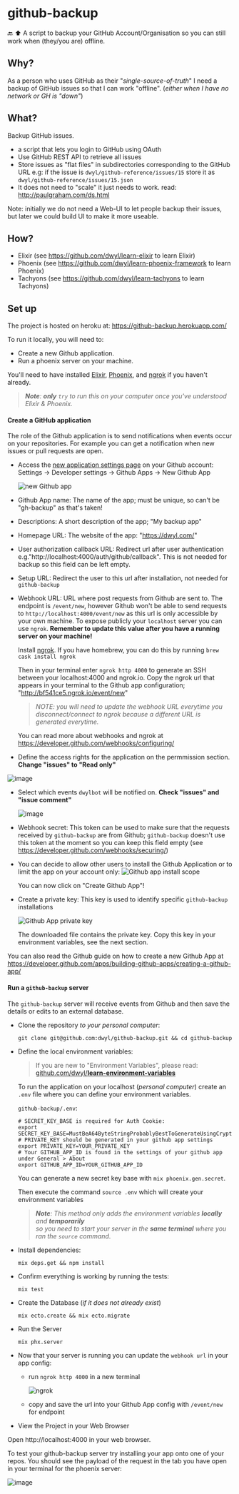 # github-backup
:back: :arrow_up: A script to backup your GitHub Account/Organisation so you can still work when (they/you are) offline.

## Why?

As a person who uses GitHub as their "_single-source-of-truth_"
I need a backup of GitHub issues
so that I can work "offline".
(_either when I have no network or GH is "down"_)

## What?

Backup GitHub issues.

+ a script that lets you login to GitHub using OAuth
+ Use GitHub REST API to retrieve all issues
+ Store issues as "flat files" in subdirectories corresponding to the GitHub URL
e.g: if the issue is `dwyl/github-reference/issues/15`
store it as `dwyl/github-reference/issues/15.json`
+ It does not need to "scale" it just needs to work. read: http://paulgraham.com/ds.html

Note: initially we do not need a Web-UI to let people backup their issues,
but later we could build UI to make it more useable.

## How?

+ Elixir (see https://github.com/dwyl/learn-elixir to learn Elixir)
+ Phoenix (see https://github.com/dwyl/learn-phoenix-framework to learn Phoenix)
+ Tachyons (see https://github.com/dwyl/learn-tachyons to learn Tachyons)

## Set up

The project is hosted on heroku at: https://github-backup.herokuapp.com/

To run it locally, you will need to:

- Create a new Github application.
- Run a phoenix server on your machine.

You'll need to have installed [Elixir](https://elixir-lang.org/install.html), [Phoenix](https://hexdocs.pm/phoenix/installation.html), and [ngrok](https://ngrok.com/download) if you haven't already.

> _**Note**: **only** `try` to run this on your computer once
you've understood Elixir & Phoenix._

#### Create a GitHub application

The role of the Github application is to send notifications
when events occur on your repositories.
For example you can get a notification when new issues or pull requests are open.

- Access the [new application settings page](https://github.com/settings/apps/new) on your Github account:
  Settings -> Developer settings -> Github Apps -> New Github App

  ![new Github app](https://user-images.githubusercontent.com/6057298/34667319-75439af0-f460-11e7-8ae5-a9f52944b364.png)


- Github App name: The name of the app; must be unique, so can't be "gh-backup" as that's taken!
- Descriptions: A short description of the app; "My backup app"
- Homepage URL: The website of the app: "https://dwyl.com/"
- User authorization callback URL: Redirect url after user authentication e.g."http://localhost:4000/auth/github/callback". This is not needed for backup so this field can be left empty.
- Setup URL: Redirect the user to this url after installation, not needed for `github-backup`
- Webhook URL: URL where post requests from Github are sent to. The endpoint is ```/event/new```, however Github won't be able to send requests to ```http://localhost:4000/event/new``` as this url is only accessible by your own machine. To expose publicly your `localhost` server you can use `ngrok`. **Remember to update this value after you have a running server on your machine!**

    Install [ngrok](https://ngrok.com). If you have homebrew, you can do this by running `brew cask install ngrok`

    Then in your terminal enter `ngrok http 4000` to generate an SSH between your localhost:4000 and ngrok.io. Copy the ngrok url that appears in your terminal to the Github app configuration; "http://bf541ce5.ngrok.io/event/new"

    > _NOTE: you will need to update the webhook URL everytime you disconnect/connect to ngrok because a different URL is generated everytime._

    You can read more about webhooks and ngrok at https://developer.github.com/webhooks/configuring/
- Define the access rights for the application on the permmission section. **Change "issues" to "Read only"**

![image](https://user-images.githubusercontent.com/16775804/36432698-b50c54f6-1652-11e8-8330-513c06150d05.png)


- Select which events ```dwylbot``` will be notified on. **Check "issues" and "issue comment"**

  ![image](https://user-images.githubusercontent.com/16775804/36432733-d4901592-1652-11e8-841f-06e7b4bf9b4c.png)

- Webhook secret: This token can be used to make sure that the requests received by `github-backup` are from Github; `github-backup` doesn't use this token at the moment so you can keep this field empty (see https://developer.github.com/webhooks/securing/)

- You can decide to allow other users to install the Github Application or to limit the app on your account only:
  ![Github app install scope](https://user-images.githubusercontent.com/6057298/34677046-cf874e96-f486-11e7-9f60-912f3ec2809b.png)

  You can now click on "Create Github App"!

- Create a private key: This key is used to identify specific `github-backup` installations

  ![Github App private key](https://user-images.githubusercontent.com/6057298/34678365-d9d73dd0-f48a-11e7-8d1b-cfbfa11bbcc9.png)

  The downloaded file contains the private key.
  Copy this key in your environment variables, see the next section.


You can also read the Github guide on how to create a new Github App at https://developer.github.com/apps/building-github-apps/creating-a-github-app/

#### Run a `github-backup` server

The `github-backup` server will receive events from Github and then save the details or edits to an external database.

- Clone the repository _to your personal computer_:
  ```
  git clone git@github.com:dwyl/github-backup.git && cd github-backup
  ```
- Define the local environment variables:

  > If you are new to "Environment Variables", please read:
  [github.com/dwyl/**learn-environment-variables**](https://github.com/dwyl/learn-environment-variables)

  To run the application on your localhost (_personal computer_)
  create an `.env` file where you can define your environment variables.

  `github-backup/.env`:
  ```
  # SECRET_KEY_BASE is required for Auth Cookie:
  export SECRET_KEY_BASE=MustBeA64ByteStringProbablyBestToGenerateUsingCryptoOrJustUseThisWithSomeRandomDigitsOnTheEnd1234567890
  # PRIVATE_KEY should be generated in your github app settings
  export PRIVATE_KEY=YOUR_PRIVATE_KEY
  # Your GITHUB_APP_ID is found in the settings of your github app under General > About
  export GITHUB_APP_ID=YOUR_GITHUB_APP_ID
  ```

  You can generate a new secret key base with ```mix phoenix.gen.secret```.

  Then execute the command ```source .env``` which will create your environment variables

  > _**Note**: This method only adds the environment variables **locally**
  and **temporarily** <br />
  so you need to start your server in the **same terminal**
  where you ran the `source` command_.

- Install dependencies:

  ```
  mix deps.get && npm install
  ```

- Confirm everything is working by running the tests:

  ```
  mix test
  ```

- Create the Database (_if it does not already exist_)

  ```
  mix ecto.create && mix ecto.migrate
  ```

- Run the Server

  ```
  mix phx.server
  ```

- Now that your server is running you can update the `webhook url` in your app config:
  - run ```ngrok http 4000``` in a new terminal

    ![ngrok](https://user-images.githubusercontent.com/6057298/34685179-73b6d71c-f49f-11e7-8dab-abfc64c9e938.png)
  - copy and save the url into your Github App config with ```/event/new``` for endpoint

- View the Project in your Web Browser

Open http://localhost:4000 in your web browser.

To test your github-backup server try installing your app onto one of your repos. You should see the payload of the request in the tab you have open in your terminal for the phoenix server:

![image](https://user-images.githubusercontent.com/16775804/36433464-77912686-1654-11e8-8a54-0779992d9e18.png)

